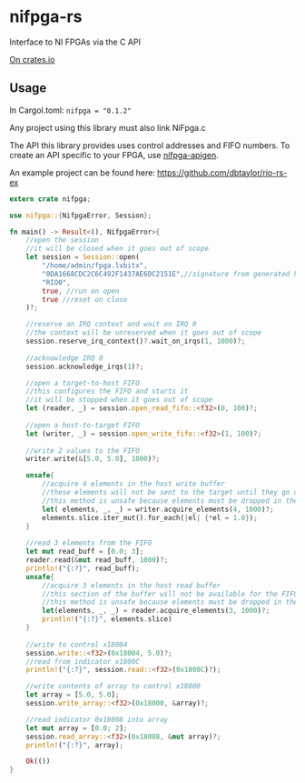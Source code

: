 nifpga-rs
===

Interface to NI FPGAs via the C API

[On crates.io](https://crates.io/crates/nifpga)

Usage
---

In Cargol.toml: ```nifpga = "0.1.2"```

Any project using this library must also link NiFpga.c

The API this library provides uses control addresses and FIFO numbers. To create an API specific to your FPGA, use [nifpga-apigen](https://github.com/dbtaylor/nifpga-apigen).

An example project can be found here: https://github.com/dbtaylor/rio-rs-ex

```rust
extern crate nifpga;

use nifpga::{NifpgaError, Session};

fn main() -> Result<(), NifpgaError>{
    //open the session
    //it will be closed when it goes out of scope
    let session = Session::open(
        "/home/admin/fpga.lvbitx",
        "0DA1668CDC2C6C492F1437AE6DC2151E",//signature from generated header
        "RIO0",
        true, //run on open
        true //reset on close
    )?;

    //reserve an IRQ context and wait on IRQ 0
    //the context will be unreserved when it goes out of scope
    session.reserve_irq_context()?.wait_on_irqs(1, 1000)?;
    
    //acknowledge IRQ 0
    session.acknowledge_irqs(1)?;

    //open a target-to-host FIFO
    //this configures the FIFO and starts it
    //it will be stopped when it goes out of scope
    let (reader, _) = session.open_read_fifo::<f32>(0, 100)?;
    
    //open a host-to-target FIFO
    let (writer, _) = session.open_write_fifo::<f32>(1, 100)?;
    
    //write 2 values to the FIFO
    writer.write(&[5.0, 5.0], 1000)?;

    unsafe{
        //acquire 4 elements in the host write buffer
        //these elements will not be sent to the target until they go out of scope
        //this method is unsafe because elements must be dropped in the order they are acquired
        let( elements, _, _) = writer.acquire_elements(4, 1000)?;
        elements.slice.iter_mut().for_each(|el| {*el = 1.0});
    }
    
    //read 3 elements from the FIFO
    let mut read_buff = [0.0; 3];
    reader.read(&mut read_buff, 1000)?;
    println!("{:?}", read_buff);
    unsafe{
        //acquire 3 elements in the host read buffer
        //this section of the buffer will not be available for the FIFO until these elements are dropped
        //this method is unsafe because elements must be dropped in the order they are acquired
        let(elements, _, _) = reader.acquire_elements(3, 1000)?;
        println!("{:?}", elements.slice)
    }
    
    //write to control x18004
    session.write::<f32>(0x18004, 5.0)?;
    //read from indicator x1800C
    println!("{:?}", session.read::<f32>(0x1800C)?);

    //write contents of array to control x18000
    let array = [5.0, 5.0];
    session.write_array::<f32>(0x18000, &array)?;

    //read indicator 0x18008 into array
    let mut array = [0.0; 2];
    session.read_array::<f32>(0x18008, &mut array)?;
    println!("{:?}", array);

    Ok(())
}
```